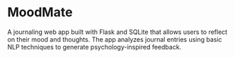 # MoodMate
A journaling web app built with Flask and SQLite that allows users to reflect on their mood and thoughts. The app analyzes journal entries using basic NLP techniques to generate psychology-inspired feedback.
